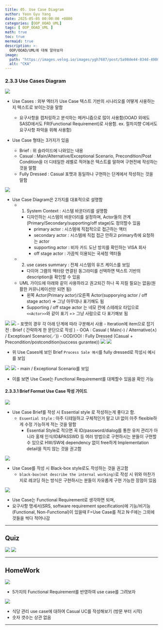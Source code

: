 ```yaml
---
title: 05. Use Case Diagram
author: Yeon Gyu Yang
date: 2025-05-05 00:00:00 +0800
categories: [OOP_OOAD_UML]
tags: [ OOP_OOAD_UML ]
math: true
toc: true
mermaid: true
description: >-
  OOP/OOAD/UML에 대해 알아보자
image:
  path: "https://images.velog.io/images/ygh7687/post/5a98de44-834d-4980-876a-a736260d0bee/oop.png"
  alt: "CKA"
---
```



### 2.3.3 Use Cases Diagram

<img src="/assets/img/post/oop_ooad_uml/lec5/1.png">

- Use Cases : 외부 엑터가 Use Case 텍스트 기반의 시나리오를 어떻게 사용하는지 텍스트로 보이는것을 말함
  - 요구사항을 캡처링하고 분석하는 메커니즘으로 많이 사용함(OOAD 외에도 SASD에서도 FR(Functional Requirement)로 사용함. ex. 절차지향 C에서도 요구사항 파악을 위해 사용함)

- Use Case 형태는 3가지가 있음
  - Brief : 위 슬라이드에 나와있는 내용
  - Casual : Main/Alternative/Exceptional Scenario, Precondition/Post Condition을 더 디테일한 레벨로 적어놓은 텍스트를 말하며 구현전에 작성하는 것을 말함
  - Fully Dressed : Casual 포맷과 동일하나 구현하는 단계에서 작성하는 것을 말함

<img src="/assets/img/post/oop_ooad_uml/lec5/2.png">

- Use Case Diagram은 2가지를 대표적으로 설명함
  - 1. System Context : 시스템 바운더리를 설명함
    - 디자인하는 시스템의 바운더리를 설정하며, Actor들의 관계(Primary/Secondary/supporting/off stage)도 정의할수 있음
      - primary actor : 시스템에 직접적으로 접근하는 액터
      - secondary actor : 시스템에 직접 접근 안하고 primary측에 요청하는 actor
      - supporting actor : 비자 카드 도난 방지를 확인하는 VISA 회사
      - off stage actor : 가끔씩 이용되는 국세청 액터들
  - 2. use cases summary : 전체 시스템의 유즈 케이스를 보임
    - 다이어 그램의 액터랑 연결된 동그라미를 선택하면 텍스트 기반의 description을 확인할 수 있음
  - UML 가이드에 아래와 같이 사용하라고 권고되긴 하나 꼭 지킬 필요는 없음(원활한 커뮤니케이션만 되면 됨)
    - 왼쪽 Actor(Primary actor)/오른쪽 Actor(supporying actor / off stage actor) => 그냥 아무데나 표기해도 됨
    - Supporting / off stage actor 는 네모 칸에 스테레오 타입으로 `<<Actor>>`와 같이 표기 => 그냥 사람으로 다 표기해보 됨

<img src="/assets/img/post/oop_ooad_uml/lec5/3.png">
<img src="/assets/img/post/oop_ooad_uml/lec5/4.png">
- 포맷의 경우 각 아래 단계에 따라 구분해서 사용
  - Iteration에 item으로 잡기 전 : Brief ( 간략하게 한 문단으로 작성 )
  - OOA : Casual ( Main(-) / Alternative(∧) / Exceptioanl Scenario(／))
  - OOD/OOI :  Fully Dressed (Casual + Precondition/postcondition(success gurantee))


<img src="/assets/img/post/oop_ooad_uml/lec5/5.png">
<img src="/assets/img/post/oop_ooad_uml/lec5/6.png">

- 위 Use Cases에 보인 Brief `Process Sale 예시`를 fully dressed로 작성시 예시를 보임

<img src="/assets/img/post/oop_ooad_uml/lec5/7.png">
<img src="/assets/img/post/oop_ooad_uml/lec5/8.png">
- main / Exceptional Scenario를 보임

- 이를 보면 Use Case는 Functional Requirement를 대체할수 있음을 확인 가능

#### 2.3.3.1 Brief Format Use Case 작성 가이드

<img src="/assets/img/post/oop_ooad_uml/lec5/9.png">

- Use Case Brief를 작성 시 Essential style 로 작성하는게 좋다고 함.
  - `Essential Style` : 아주 디테일하고 구체적인거 말고 UI 없이 아주 flexible하게 수정 가능하게 적는 것을 말함
    - Essential Style로 적으면 꼭 ID/password/dialog를 통한 유저 관리가 아니라 홍채 인식/ID&PASSWD 등 여러 방법으로 구현하시는 분들이 구현할수 있으로 HW/SW에 dependency 없이 free하게 Implementation detail을 적지 않는 것을 권고함


<img src="/assets/img/post/oop_ooad_uml/lec5/10.png">

- Use Case를 작성 시 Black-box style로도 작성하는 것을 권고함
  - `black-box(not describe the internal working)`로 작성 시 위와 마찬가지로 레코딩 하는 방식은 구현하시는 분들이 자유롭게 구현 가능한 장점이 있음

<img src="/assets/img/post/oop_ooad_uml/lec5/11.png">

- Use Case는 Functional Requirement로 생각하면 되며,
- 요구사항 명세서(SRS, software requirement specification)에 기능/비기능(Functional, Non-Functional)이 있을때 F=Use Case를 적고 N-F에는 그외에 것들을 싹다 적어나감


---

## Quiz

<img src="/assets/img/post/oop_ooad_uml/lec5/12.png">
<img src="/assets/img/post/oop_ooad_uml/lec5/13.png">


---

## HomeWork

<img src="/assets/img/post/oop_ooad_uml/lec5/14.png">

- 5가지의 Functional Requirement를 반영하여 use case를 그려보자

<img src="/assets/img/post/oop_ooad_uml/lec5/15.png">

- 식당 관리 use case에 대하여 Casual UC를 작성해보기 (방문 부터 시작)
- 숫자 갯수는 상관 없음

---
